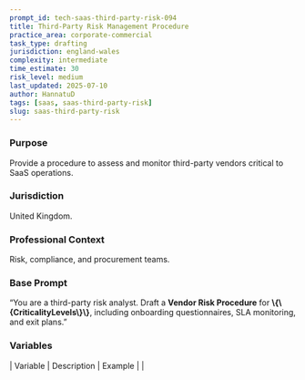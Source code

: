 ```yaml
---
prompt_id: tech-saas-third-party-risk-094
title: Third-Party Risk Management Procedure
practice_area: corporate-commercial
task_type: drafting
jurisdiction: england-wales
complexity: intermediate
time_estimate: 30
risk_level: medium
last_updated: 2025-07-10
author: HannatuD
tags: [saas, saas-third-party-risk]
slug: saas-third-party-risk
---
```


### Purpose  
Provide a procedure to assess and monitor third-party vendors critical to SaaS operations.

### Jurisdiction  
United Kingdom.

### Professional Context  
Risk, compliance, and procurement teams.

### Base Prompt  
“You are a third-party risk analyst. Draft a **Vendor Risk Procedure** for **\\{\\{CriticalityLevels\\}\\}**, including onboarding questionnaires, SLA monitoring, and exit plans.”

### Variables  
| Variable | Description | Example |
|
